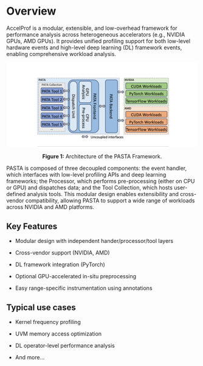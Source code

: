 # Overview

AccelProf is a modular, extensible, and low-overhead framework for performance analysis across heterogeneous accelerators (e.g., NVIDIA GPUs, AMD GPUs). It provides unified profiling support for both low-level hardware events and high-level deep learning (DL) framework events, enabling comprehensive workload analysis.


![Architecture](../../assets/design.png)
<div style="text-align: center">
  <p><b>Figure 1:</b> Architecture of the PASTA Framework.</p>
</div>


PASTA is composed of three decoupled components: the event handler, which interfaces with low-level profiling APIs and deep learning frameworks; the Processor, which performs pre-processing (either on CPU or GPU) and dispatches data; and the Tool Collection, which hosts user-defined analysis tools. This modular design enables extensibility and cross-vendor compatibility, allowing PASTA to support a wide range of workloads across NVIDIA and AMD platforms.


## Key Features

* Modular design with independent hander/processor/tool layers

* Cross-vendor support (NVIDIA, AMD)

* DL framework integration (PyTorch)

* Optional GPU-accelerated in-situ preprocessing

* Easy range-specific instrumentation using annotations

## Typical use cases

* Kernel frequency profiling

* UVM memory access optimization

* DL operator-level performance analysis

* And more...
